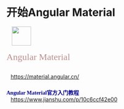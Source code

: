 # **开始Angular Material**

&emsp;<img src="https://material.angular.cn/assets/img/angular-material-logo.svg"  height="50" width="50">

<font face="Meiryo UI" size="5" color=#BC8F8F>
 Angular Material
</font> 

##  
&ensp; https://material.angular.cn/

### <font face="Meiryo UI" color=#00008B> 
**Angular Material官方入门教程**
</font>   
&ensp; https://www.jianshu.com/p/10c6ccf42e00

